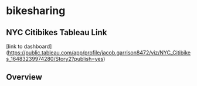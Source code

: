 # bikesharing

## NYC Citibikes Tableau Link
[link to dashboard] (https://public.tableau.com/app/profile/jacob.garrison8472/viz/NYC_Citibikes_16483239974280/Story2?publish=yes)

## Overview

